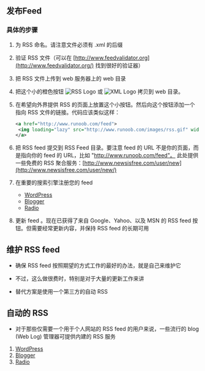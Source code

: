 ## 发布Feed

### 具体的步骤

1. 为 RSS 命名。请注意文件必须有 .xml 的后缀

2. 验证 RSS 文件（可以在 [http://www.feedvalidator.org](http://www.feedvalidator.org/) 找到很好的验证器）

3. 把 RSS 文件上传到 web 服务器上的 web 目录

4. 把这个小的橙色按钮 ![RSS Logo](https://www.runoob.com/images/rss.gif) 或 ![XML Logo](https://www.runoob.com/images/xml.gif) 拷贝到 web 目录。

5. 在希望向外界提供 RSS 的页面上放置这个小按钮。然后向这个按钮添加一个指向 RSS 文件的链接。代码应该类似这样：

   ```xml
   <a href="http://www.runoob.com/feed">
   	<img loading="lazy" src="http://www.runoob.com/images/rss.gif" width="36" height="14">
   </a>
   ```

6. 把 RSS feed 提交到 RSS Feed 目录。要注意 feed 的 URL 不是你的页面，而是指向你的 feed 的 URL，比如 "http://www.runoob.com/feed"。 此处提供一些免费的 RSS 聚合服务：[http://www.newsisfree.com/user/new](http://www.newsisfree.com/user/new/)
7. 在重要的搜索引擎注册您的 feed
   * [WordPress](http://wordpress.org/)
   * [Blogger](http://www.blogger.com/)
   * [Radio](http://radio.userland.com/)
8. 更新 feed 。现在已获得了来自 Google、Yahoo、以及 MSN 的 RSS feed 按钮。但需要经常更新内容，并保持 RSS feed 的长期可用

## 维护 RSS feed

* 确保 RSS feed 按照期望的方式工作的最好的办法，就是自己来维护它

* 不过，这么做很费时，特别是对于大量的更新工作来讲

* 替代方案是使用一个第三方的自动 RSS

## 自动的 RSS

* 对于那些仅需要一个用于个人网站的 RSS feed 的用户来说，一些流行的 blog (Web Log) 管理器可提供内建的 RSS 服务

1. [WordPress](http://wordpress.org/)
2. [Blogger](http://www.blogger.com/)
3. [Radio](http://radio.userland.com/)
